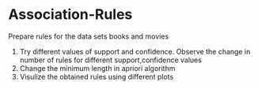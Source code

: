 # Association-Rules

Prepare rules for the data sets books and movies

1. Try different values of support and confidence. Observe the change in number of rules for different support,confidence values
2. Change the minimum length in apriori algorithm
3. Visulize the obtained rules using different plots 
